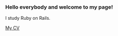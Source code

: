 ### Hello everybody and welcome to my page!

I study Ruby on Rails.

<a href="https://dmentry.github.io/cv" title="Read my CV">My CV</a>

